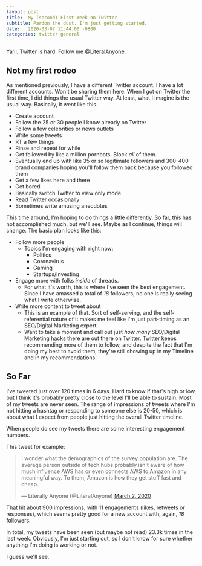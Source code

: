 ```yaml
---
layout: post
title:  My (second) First Week on Twitter
subtitle: Pardon the dust. I'm just getting started.
date:   2020-03-07 11:44:00 -0800
categories: twitter general
---
```


Ya'll. Twitter is hard. Follow me [@LiteralAnyone](https://twitter.com/LiteralAnyone).

## Not my first rodeo

As mentioned previously, I have a different Twitter account. I have a lot different accounts. Won't be sharing them here. When I got on Twitter the first time, I did things the usual Twitter way. At least, what I imagine is the usual way. Basically, it went like this.

* Create account
* Follow the 25 or 30 people I know already on Twitter
* Follow a few celebrities or news outlets
* Write some tweets
* RT a few things
* Rinse and repeat for while
* Get followed by like a million pornbots. Block _all_ of them.
* Eventually end up with like 35 or so legitimate followers and 300-400 brand companies hoping you'll follow them back because you followed them
* Get a few likes here and there
* Get bored
* Basically switch Twitter to view only mode
* Read Twitter occasionally
* Sometimes write amusing anecdotes

This time around, I'm hoping to do things a little differently. So far, this has not accomplished much, but we'll see. Maybe as I continue, things will change. The basic plan looks like this:

* Follow more people
  * Topics I'm engaging with right now:
    * Politics
    * Coronavirus
    * Gaming
    * Startups/Investing
* Engage more with folks _inside_ of threads. 
  * For what it's worth, this is where I've seen the best engagement. Since I have amassed a total of _18_ followers, no one is really seeing what I write otherwise.
* Write more content to tweet about
  * This is an example of that. Sort of self-serving, and the self-referential nature of it makes me feel like I'm just part-timing as an SEO/Digital Marketing expert. 
  * Want to take a moment and call out just _how many_ SEO/Digital Marketing hacks there are out there on Twitter. Twitter keeps recommending more of them to follow, and despite the fact that I'm doing my best to avoid them, they're still showing up in my Timeline and in my recommendations.

## So Far

I've tweeted just over 120 times in 6 days. Hard to know if that's high or low, but I think it's probably pretty close to the level I'll be able to sustain. Most of my tweets are never seen. The range of impressions of tweets where I'm not hitting a hashtag or responding to someone else is 20-50, which is about what I expect from people just hitting the overall Twitter timeline. 

When people do see my tweets there are some interesting engagement numbers.

This tweet for example:

<blockquote class="twitter-tweet"><p lang="en" dir="ltr">I wonder what the demographics of the survey population are. The average person outside of tech hubs probably isn&#39;t aware of how much influence AWS has or even connects AWS to Amazon in any meaningful way. To them, Amazon is how they get stuff fast and cheap.</p>&mdash; Literally Anyone (@LiteralAnyone) <a href="https://twitter.com/LiteralAnyone/status/1234478823481073665?ref_src=twsrc%5Etfw">March 2, 2020</a></blockquote> <script async src="https://platform.twitter.com/widgets.js" charset="utf-8"></script>

That hit about 900 impressions, with 11 engagements (likes, retweets or responses), which seems pretty good for a new account with, again, _18_ followers.

In total, my tweets have been seen (but maybe not read) 23.3k times in the last week. Obviously, I'm just starting out, so I don't know for sure whether anything I'm doing is working or not.

I guess we'll see.